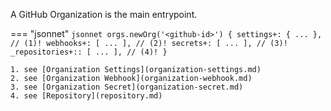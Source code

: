 A GitHub Organization is the main entrypoint.

=== "jsonnet"
    ```jsonnet
    orgs.newOrg('<github-id>') {
        settings+: { ... }, // (1)!
        webhooks+: [ ... ], // (2)!
        secrets+: [ ... ], // (3)!
        _repositories+:: [ ... ], // (4)!
    }
    ```

    1. see [Organization Settings](organization-settings.md)
    2. see [Organization Webhook](organization-webhook.md)
    3. see [Organization Secret](organization-secret.md)
    4. see [Repository](repository.md)

